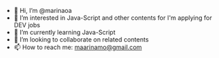- 👋 Hi, I’m @marinaoa
- 👀 I’m interested in Java-Script and other contents for I'm applying for DEV jobs 
- 🌱 I’m currently learning Java-Script
- 💞️ I’m looking to collaborate on related contents
- 📫 How to reach me: maarinamo@gmail.com

<!---
marinaoa/marinaoa is a ✨ special ✨ repository because its `README.md` (this file) appears on your GitHub profile.
You can click the Preview link to take a look at your changes.
--->
